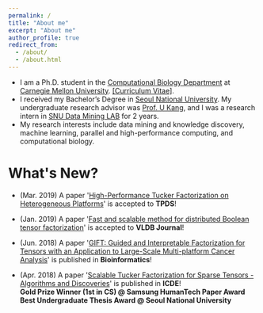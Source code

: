 ```yaml
---
permalink: /
title: "About me"
excerpt: "About me"
author_profile: true
redirect_from: 
  - /about/
  - /about.html
---
```


* I am a Ph.D. student in the [Computational Biology Department](https://cbd.cmu.edu/) at [Carnegie Mellon University](https://www.cmu.edu/). [[Curriculum Vitae]](https://github.com/sejoonoh/sejoonoh.github.io/blob/master/files/CV_Sejoon_Oh_2019.pdf).
* I received my Bachelor’s Degree in [Seoul National University](http://snu.ac.kr). My undergraduate research advisor was [Prof. U Kang](https://datalab.snu.ac.kr/~ukang/), and I was a research intern in [SNU Data Mining LAB](https://datalab.snu.ac.kr/) for 2 years.
* My research interests include data mining and knowledge discovery, machine learning, parallel and high-performance computing, and computational biology.


# What's New?
* (Mar. 2019) A paper '[High-Performance Tucker Factorization on Heterogeneous Platforms](https://github.com/sejoonoh/GTA-Tensor)' is accepted to **TPDS**!

* (Jan. 2019) A paper '[Fast and scalable method for distributed Boolean tensor factorization](https://link.springer.com/article/10.1007%2Fs00778-019-00538-z)' is accepted to **VLDB Journal**!

* (Jun. 2018) A paper '[GIFT: Guided and Interpretable Factorization for Tensors with an Application to Large-Scale Multi-platform Cancer Analysis](https://doi.org/10.1093/bioinformatics/bty490)' is published in **Bioinformatics**!  

* (Apr. 2018) A paper '[Scalable Tucker Factorization for Sparse Tensors - Algorithms and Discoveries](https://ieeexplore.ieee.org/document/8509325)' is published in **ICDE**!  
**Gold Prize Winner (1st in CS) @ Samsung HumanTech Paper Award**  
**Best Undergraduate Thesis Award @ Seoul National University**


